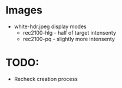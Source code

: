Images
======

* white-hdr.jpeg display modes
  * rec2100-hlg - half of target intensenty
  * rec2100-pq - slightly more intensenty

# TODO:
* Recheck creation process

